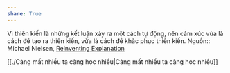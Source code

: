 ```yaml
---
share: True
---
```

Vì thiên kiến là những kết luận xảy ra một cách tự động, nên cảm xúc vừa là cách để tạo ra thiên kiến, vừa là cách để khắc phục thiên kiến.
Nguồn:: Michael Nielsen, [Reinventing Explanation](https://michaelnielsen.org/reinventing_explanation/index.html)

[[./Càng mất nhiều ta càng học nhiều|Càng mất nhiều ta càng học nhiều]]
